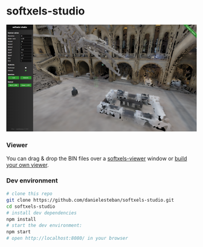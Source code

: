 softxels-studio
==

[![screenshot](public/screenshot.png)](https://softxels-studio.gatunes.com/)

### Viewer

You can drag & drop the BIN files over a [softxels-viewer](https://softxels-viewer.gatunes.com/) window or [build your own viewer](https://github.com/danielesteban/softxels-viewer).

### Dev environment

```bash
# clone this repo
git clone https://github.com/danielesteban/softxels-studio.git
cd softxels-studio
# install dev dependencies
npm install
# start the dev environment:
npm start
# open http://localhost:8080/ in your browser
```

